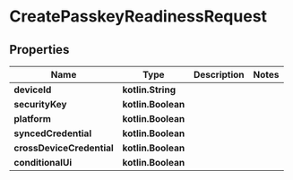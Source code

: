 
# CreatePasskeyReadinessRequest

## Properties
Name | Type | Description | Notes
------------ | ------------- | ------------- | -------------
**deviceId** | **kotlin.String** |  | 
**securityKey** | **kotlin.Boolean** |  | 
**platform** | **kotlin.Boolean** |  | 
**syncedCredential** | **kotlin.Boolean** |  | 
**crossDeviceCredential** | **kotlin.Boolean** |  | 
**conditionalUi** | **kotlin.Boolean** |  | 



